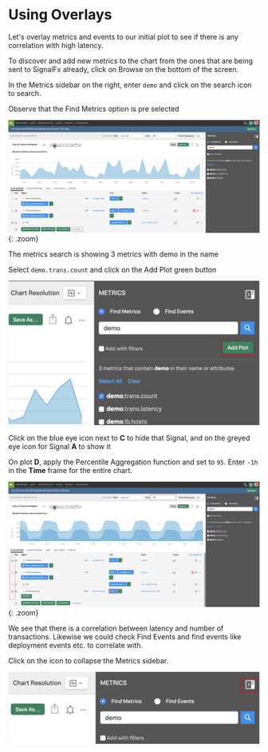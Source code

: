 # Using Overlays

Let's overlay metrics and events to our initial plot to see if there is any correlation with high latency.

To discover and add new metrics to the chart from the ones that are being sent to SignalFx already, click on Browse on the bottom of the screen.

In the Metrics sidebar on the right, enter `demo` and click on the search icon to search.

Observe that the Find Metrics option is pre selected

![Find metrics](../images/module1/M1-l1-25.png){: .zoom}

The metrics search is showing 3 metrics with demo in the name

Select `demo.trans.count` and click on the Add Plot green button

![Add Plot](../images/module1/M1-l1-26.png)

Click on the blue eye icon next to **C** to hide that Signal, and on the greyed eye icon for Signal **A** to show it

On plot **D**, apply the Percentile Aggregation function and set to `95`. Enter `-1h` in the **Time** frame for the entire chart.

![Aggregation](../images/module1/M1-l1-27.png){: .zoom}

We see that there is a correlation between latency and number of transactions. Likewise we could check Find Events and find events like deployment events etc. to correlate with.

Click on the icon to collapse the Metrics sidebar.

![Collapse Sidebar](../images/module1/M1-l1-28.png)
